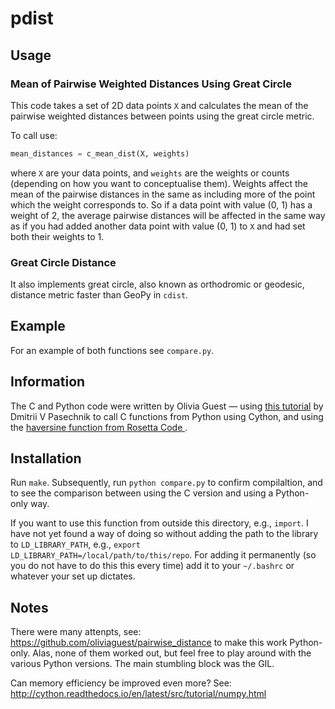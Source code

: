 # pdist

## Usage
### Mean of Pairwise Weighted Distances Using Great Circle
This code takes a set of 2D data points ```X``` and calculates the mean of the pairwise weighted distances between points using the great circle metric.

To call use:
``` python
mean_distances = c_mean_dist(X, weights)
```
where ```X``` are your data points, and ```weights``` are the weights or counts (depending on how you want to conceptualise them).
Weights affect the mean of the pairwise distances in the same as including more of the point which the weight corresponds to.
So if a data point with value (0, 1) has a weight of 2, the average pairwise distances will be affected in the same way as if you had added another data point with value (0, 1) to ```X``` and had set both their weights to 1.

### Great Circle Distance
It also implements great circle, also known as orthodromic or geodesic, distance metric faster than GeoPy in ```cdist```.

## Example
For an example of both functions see ```compare.py```.

## Information 
The C and Python code were written by Olivia Guest — using [this tutorial]( https://equatorialmaths.wordpress.com/2010/10/16/python-extensions-with-c-libraries-made-easy-by-cython/) by Dmitrii V Pasechnik to call C functions from Python using Cython, and using the [haversine function from Rosetta Code
](https://rosettacode.org/wiki/Haversine_formula#C).

## Installation
Run ```make```.
Subsequently, run ```python compare.py``` to confirm compilaltion, and to see the comparison between using the C version and using a Python-only way.

If you want to use this function from outside this directory, e.g., ```import```. I have not yet found a way of doing so without adding the path to the library to ```LD_LIBRARY_PATH```, e.g., ```export LD_LIBRARY_PATH=/local/path/to/this/repo```.
For adding it permanently (so you do not have to do this this every time) add it to your ```~/.bashrc``` or whatever your set up dictates.

## Notes
There were  many attenpts, see: https://github.com/oliviaguest/pairwise_distance to make this work Python-only.
Alas, none of them worked out, but feel free to play around with the various Python versions.
The main stumbling block was the GIL.

Can memory efficiency be improved even more? See: http://cython.readthedocs.io/en/latest/src/tutorial/numpy.html
